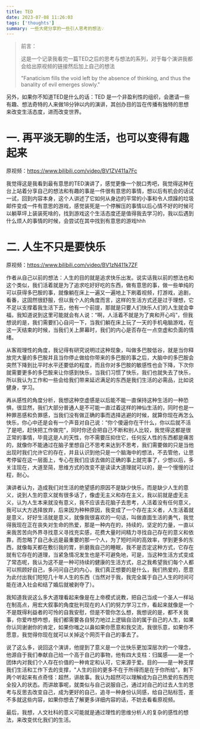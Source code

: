 ```yaml
---
title: TED
date: 2023-07-08 11:26:03
tags: ['thoughts']
summary: 一些大佬分享的一些引人思考的想法💡
---
```


> 前言：
>
> 这是一个记录我看完一篇TED之后的思考与想法的系列，对于每个演讲我都会给出原视频的链接然后加上自己的想法
>
> "Fanaticism fills the void left by the absence of thinking, and thus the banality of evil emerges slowly."

另外，如果你不知道TED是什么的话：TED 是一个非盈利性的组织，会邀请一些有趣、想法奇特的人来做18分钟以内的演讲，其创办目的旨在传播有独特的思想来改变生活态度，进而改变世界。





 # 一. 再平淡无聊的生活，也可以变得有趣起来

原视频：https://www.bilibili.com/video/BV1ZV411a7Fc

我觉得这是我看到最有意思的TED演讲了，感觉更像一个脱口秀吧，我觉得这种在台上站着分享自己的想法和有趣的事是一件很有意思的事情，想以后有机会的话试一试，回到内容本身，这个人讲述了它如何从身边的平常的小事和令人烦躁的垃圾邮件变成一件有意思的游戏，感觉装死是一个停解压的事情以后心情不好的时候可以躺草坪上装装死啥的，找到游戏这个生活态度还是值得我去学习的，我以后遇到什么烦人的事情的时候，会尝试在其中找到有意思的游戏hhh





# 二. 人生不只是要快乐 

原视频：https://www.bilibili.com/video/BV1zN411k7ZF

作者从自己以前的想法：人生的目的就是追求快乐出发。说实话我以前的想法也和这个类似，我们活着就是为了追求吃好好吃的东西，做有意思的事，做一些单纯的可以获得多巴胺的事，就像躺在床上一遍又一遍地上下刷着视频，打游戏，追剧，看番，这固然很舒服，但以我个人的角度而言，这样的生活方式还是过于理想，它不足以支撑着我生活下去，他有一个前提，那就是只要人们快乐人们的人生就会幸福，我知道说到这里可能就会有人说：“啊，人活着不就是为了爽和开心吗”，但我想说的是，我们需要扪心自问一下，当我们躺在床上玩了一天的手机电脑游戏，在这一天结束的时候，当我们关上屏幕时，我们的内心是否存在一点空虚和负面的情绪。

从客观理性的角度，我记得有研究说明过这种现象，叫做多巴胺低谷，就是当你释放完大量的多巴胺并且当你停止做给你带来的多巴胺的事之后，大脑中的多巴胺会突然下降到比平时水平还要低的程度，而且你对多巴胺的敏感性也会下降，下次你就需要更多的多巴胺来让你感到快乐，当我们习惯了快乐，我们也就失去了快乐，所以我认为工作和一些会给我们带来延迟满足的东西是我们生活的必需品，比如说健身，学习。

再从感性的角度分析，我想这种空虚感是以后能不能一直保持这种生活的一种恐惧，很显然，我们大部分普通人是不可能一直过着这样的神仙生活的，同时也是一种罪恶感和负罪感，当我们没有做正确的事而选择逃避的时候，就算你现在再怎么快乐，你心中还是会有一个声音对自己说：“你个傻逼你在干什么，你以后就不活了是吧，赶快把工作做完”，同时你还会把自己不断和别人比较，我觉得这都是很正常的事情，毕竟这是人的天性，你不需要压抑住它，任何反人性的东西都是痛苦的，就像你不能通过在脑子里想自己不思考来达到不思考，我们需要做的只是当他出现时我们允许它的存在，并且认识到他只是一个脑海中的想法，不去管他，让思考停留在这一层面上，专心在我们应该去做的正确的事上就完事了，少想以后，多关注现在，大道至简，思维方式的改变不是读读大道理就可以的，是一个慢慢的过程，耐心。

演讲者认为，造成我们对生活的绝望感的原因不是缺少快乐，而是缺少人生的意义，说到人生的意义就有很多话了，像虚无主义和存在主义，我以前就是虚无主义，认为人生本来就没有意义，我不应该去花脑子去思考，人活着没有任何意义，我可以大方选择放弃，后来因为种种原因，我变成了一个存在主义者，人生活着就是意义，好好生活就是意义，就像我很喜欢的一句话，叫做直面生活的勇气，我觉得我现在正在丧失对生命的热爱，那是一种内在的，持续的，坚定的力量，一直以来我苦苦向外界寻找意义寻找充实感，花费大量时间精力寻找自己存在的意义和依靠，而忽略了自己永远是最重要的那一个人，为了短时间的高效率，学到更多的东西，就像每天都在敷衍我的胃，折磨我自己的睡眠，我不是否定这种方式，它存在就有它存在的道理，当紧急情况发生也是不可避免地，可是，当这种生活方式变成了常态呢，我认为这不是一种可持续的健康的生活方式，总之我希望我们每个人都可以照顾好自己，多问问自己的内心，我们真正想要的是什么，我们热爱的，愿意为此付出我们短短几十年人生的东西（当然对于我，我完全属于自己人生的时间可能在进入社会和结了婚后就被剥夺了）。

我知道我说这么多大道理看起来像是在上帝模式说教，把自己当成一个圣人一样站在制高点，用宏大叙事的角度批判现在的人们的努力学习工作，看起来就像是一个不是既得利益者的可怜的自我安慰，但是不管你怎么想，我想说的是，都不关我事，你爱咋想咋想，我们都需要各自努力地过上逻辑自洽的属于自己的人生，如果你认同谢谢你的肯定，如果你嗤之以鼻如果你愿意和我交流，我很乐意，如果你不愿意，我觉得你现在就可以关掉这个网页干自己的事去了。

说了这么多，说回这个演讲，他提到了意义是一个比快乐更加深层次的一个理念，他源自于我们奉献自己给一个高于自己的事物，他有四大支柱：归属感——是一个团体内对我们个人存在价值的一种肯定和认可，它来源于爱。目的——是一种支撑我们生活和工作下去的支撑，"人生的目的更多不在于所得而是在于你所给"。剩下两个听起来有点奇怪：超然，讲故事。我认为超然可以理解成为自己热爱的东西完全投入的状态。而讲故事呢，就类似与自己说服自己，通过对自己的过去人生的思考与反思去改变自己，成为更好的自己，追寻一种身份认同感，给自己贴标签，差不多就这些内容，如果你想去了解更多详细内容的话，不妨去看看原视频。

最后，我想，人文社科的意义可能就是通过理性的思维分析人的复杂的感性的想法，来改变优化我们的生活。

